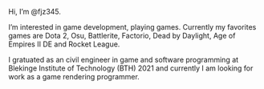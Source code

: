 Hi, I’m @fjz345.

I’m interested in game development, playing games. Currently my favorites games are Dota 2, Osu, Battlerite, Factorio, Dead by Daylight, Age of Empires II DE and Rocket League.

I gratuated as an civil engineer in game and software programming at Blekinge Institute of Technology (BTH) 2021 and currently I am looking for work as a game rendering programmer.
